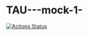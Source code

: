 # TAU---mock-1-

[![Actions Status](https://github.com/sir-hector/TAU---mock-1/workflows/Java%20CI%20with%20Maven/badge.svg)](https://github.com/sir-hector/TAU---mock-1/actions)
